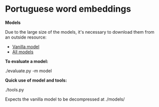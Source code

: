 # Portuguese word embeddings

**Models**

Due to the large size of the models, it's necessary to download them from an outside resource:

* [Vanilla model](http://nlx-server.di.fc.ul.pt/~jrodrigues/share/pt_word_embeddings/vanilla.tar.gz)
* [All models](http://nlx-server.di.fc.ul.pt/~jrodrigues/share/pt_word_embeddings/)


**To evaluate a model:**

./evaluate.py -m model 

**Quick use of model and tools:**

./tools.py

Expects the vanilla model to be decompressed at ./models/